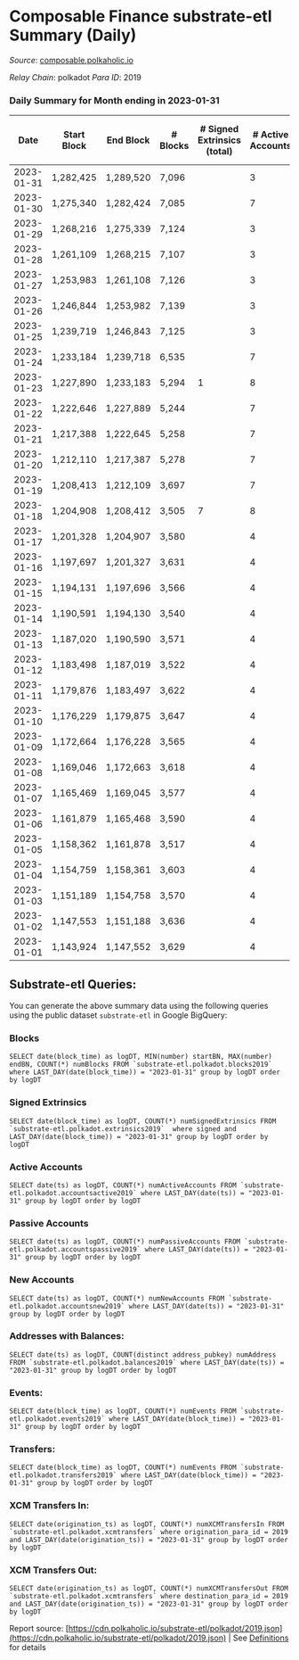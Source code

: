 # Composable Finance substrate-etl Summary (Daily)

_Source_: [composable.polkaholic.io](https://composable.polkaholic.io)

*Relay Chain*: polkadot
*Para ID*: 2019



### Daily Summary for Month ending in 2023-01-31


| Date | Start Block | End Block | # Blocks | # Signed Extrinsics (total) | # Active Accounts | # Passive | # New | # Addresses with Balances | # Events | # Transfers | # XCM Transfers In | # XCM Transfers Out | Issues | 
| ---- | ----------- | --------- | -------- | --------------------------- | ----------------- | --------- | ----- | ------------------------- | -------- | ----------- | ------------------ | ------------------- | ------ |
| 2023-01-31 | 1,282,425 | 1,289,520 | 7,096 |  | 3 |  |  | 10 | 14,196 |   |   |   |  |
| 2023-01-30 | 1,275,340 | 1,282,424 | 7,085 |  | 7 |  |  | 10 | 14,174 |   |   |   |  |
| 2023-01-29 | 1,268,216 | 1,275,339 | 7,124 |  | 3 |  |  | 10 | 14,252 |   |   |   |  |
| 2023-01-28 | 1,261,109 | 1,268,215 | 7,107 |  | 3 |  |  | 10 | 14,218 |   |   |   |  |
| 2023-01-27 | 1,253,983 | 1,261,108 | 7,126 |  | 3 |  |  | 10 | 14,259 |   |   |   |  |
| 2023-01-26 | 1,246,844 | 1,253,982 | 7,139 |  | 3 |  |  | 10 | 14,282 |   |   |   |  |
| 2023-01-25 | 1,239,719 | 1,246,843 | 7,125 |  | 3 |  |  | 10 | 14,254 |   |   |   |  |
| 2023-01-24 | 1,233,184 | 1,239,718 | 6,535 |  | 7 |  |  | 10 | 13,073 |   |   |   |  |
| 2023-01-23 | 1,227,890 | 1,233,183 | 5,294 | 1 | 8 |  |  | 10 | 10,596 |   |   |   |  |
| 2023-01-22 | 1,222,646 | 1,227,889 | 5,244 |  | 7 |  |  | 10 | 10,491 |   |   |   |  |
| 2023-01-21 | 1,217,388 | 1,222,645 | 5,258 |  | 7 |  |  | 10 | 10,519 |   |   |   |  |
| 2023-01-20 | 1,212,110 | 1,217,387 | 5,278 |  | 7 |  |  | 10 | 10,559 |   |   |   |  |
| 2023-01-19 | 1,208,413 | 1,212,109 | 3,697 |  | 7 |  |  | 10 | 7,399 |   |   |   |  |
| 2023-01-18 | 1,204,908 | 1,208,412 | 3,505 | 7 | 8 |  | 3 | 10 | 7,050 | 3  |   |   |  |
| 2023-01-17 | 1,201,328 | 1,204,907 | 3,580 |  | 4 |  |  | 7 | 7,162 |   |   |   |  |
| 2023-01-16 | 1,197,697 | 1,201,327 | 3,631 |  | 4 |  |  | 7 | 7,264 |   |   |   |  |
| 2023-01-15 | 1,194,131 | 1,197,696 | 3,566 |  | 4 |  |  | 7 | 7,134 |   |   |   |  |
| 2023-01-14 | 1,190,591 | 1,194,130 | 3,540 |  | 4 |  |  | 7 | 7,082 |   |   |   |  |
| 2023-01-13 | 1,187,020 | 1,190,590 | 3,571 |  | 4 |  |  | 7 | 7,144 |   |   |   |  |
| 2023-01-12 | 1,183,498 | 1,187,019 | 3,522 |  | 4 |  |  | 7 | 7,046 |   |   |   |  |
| 2023-01-11 | 1,179,876 | 1,183,497 | 3,622 |  | 4 |  |  | 7 | 7,246 |   |   |   |  |
| 2023-01-10 | 1,176,229 | 1,179,875 | 3,647 |  | 4 |  |  | 7 | 7,296 |   |   |   |  |
| 2023-01-09 | 1,172,664 | 1,176,228 | 3,565 |  | 4 |  |  | 7 | 7,132 |   |   |   |  |
| 2023-01-08 | 1,169,046 | 1,172,663 | 3,618 |  | 4 |  |  | 7 | 7,238 |   |   |   |  |
| 2023-01-07 | 1,165,469 | 1,169,045 | 3,577 |  | 4 |  |  | 7 | 7,156 |   |   |   |  |
| 2023-01-06 | 1,161,879 | 1,165,468 | 3,590 |  | 4 |  |  | 7 | 7,182 |   |   |   |  |
| 2023-01-05 | 1,158,362 | 1,161,878 | 3,517 |  | 4 |  |  | 7 | 7,039 |   |   |   |  |
| 2023-01-04 | 1,154,759 | 1,158,361 | 3,603 |  | 4 |  |  | 7 | 7,208 |   |   |   |  |
| 2023-01-03 | 1,151,189 | 1,154,758 | 3,570 |  | 4 |  |  | 7 | 7,142 |   |   |   |  |
| 2023-01-02 | 1,147,553 | 1,151,188 | 3,636 |  | 4 |  |  | 7 | 7,274 |   |   |   |  |
| 2023-01-01 | 1,143,924 | 1,147,552 | 3,629 |  | 4 |  |  | 7 | 7,260 |   |   |   |  |

## Substrate-etl Queries:
You can generate the above summary data using the following queries using the public dataset `substrate-etl` in Google BigQuery:


### Blocks
```
SELECT date(block_time) as logDT, MIN(number) startBN, MAX(number) endBN, COUNT(*) numBlocks FROM `substrate-etl.polkadot.blocks2019`  where LAST_DAY(date(block_time)) = "2023-01-31" group by logDT order by logDT
```


### Signed Extrinsics
```
SELECT date(block_time) as logDT, COUNT(*) numSignedExtrinsics FROM `substrate-etl.polkadot.extrinsics2019`  where signed and LAST_DAY(date(block_time)) = "2023-01-31" group by logDT order by logDT
```


### Active Accounts
```
SELECT date(ts) as logDT, COUNT(*) numActiveAccounts FROM `substrate-etl.polkadot.accountsactive2019` where LAST_DAY(date(ts)) = "2023-01-31" group by logDT order by logDT
```


### Passive Accounts
```
SELECT date(ts) as logDT, COUNT(*) numPassiveAccounts FROM `substrate-etl.polkadot.accountspassive2019` where LAST_DAY(date(ts)) = "2023-01-31" group by logDT order by logDT
```


### New Accounts
```
SELECT date(ts) as logDT, COUNT(*) numNewAccounts FROM `substrate-etl.polkadot.accountsnew2019` where LAST_DAY(date(ts)) = "2023-01-31" group by logDT order by logDT
```


### Addresses with Balances:
```
SELECT date(ts) as logDT, COUNT(distinct address_pubkey) numAddress FROM `substrate-etl.polkadot.balances2019` where LAST_DAY(date(ts)) = "2023-01-31" group by logDT order by logDT
```


### Events:
```
SELECT date(block_time) as logDT, COUNT(*) numEvents FROM `substrate-etl.polkadot.events2019` where LAST_DAY(date(block_time)) = "2023-01-31" group by logDT order by logDT
```


### Transfers:
```
SELECT date(block_time) as logDT, COUNT(*) numEvents FROM `substrate-etl.polkadot.transfers2019` where LAST_DAY(date(block_time)) = "2023-01-31" group by logDT order by logDT
```


### XCM Transfers In:
```
SELECT date(origination_ts) as logDT, COUNT(*) numXCMTransfersIn FROM `substrate-etl.polkadot.xcmtransfers` where origination_para_id = 2019 and LAST_DAY(date(origination_ts)) = "2023-01-31" group by logDT order by logDT
```


### XCM Transfers Out:
```
SELECT date(origination_ts) as logDT, COUNT(*) numXCMTransfersOut FROM `substrate-etl.polkadot.xcmtransfers` where destination_para_id = 2019 and LAST_DAY(date(origination_ts)) = "2023-01-31" group by logDT order by logDT
```



Report source: [https://cdn.polkaholic.io/substrate-etl/polkadot/2019.json](https://cdn.polkaholic.io/substrate-etl/polkadot/2019.json) | See [Definitions](/DEFINITIONS.md) for details
